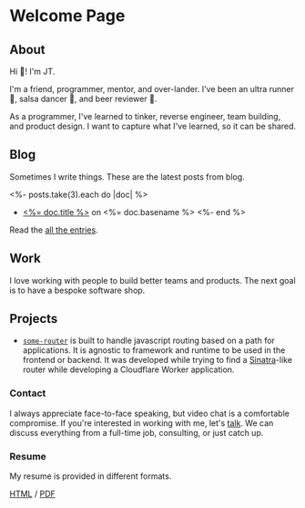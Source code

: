 # Welcome Page
## About

Hi :wave:! I'm JT.

I'm a friend, programmer, mentor, and over-lander. I've been an ultra runner
:running:, salsa dancer :dancer:, and beer reviewer :beer:.

As a programmer, I've learned to tinker, reverse engineer, team building, and
product design. I want to capture what I've learned, so it can be shared.

## Blog

Sometimes I write things. These are the latest posts from blog.

<!-- deno-fmt-ignore-start -->

<%- posts.take(3).each do |doc| %>
- [<%= doc.title %>](<%= doc.path %>) on <%= doc.basename %>
<%- end %>

<!-- deno-fmt-ignore-end -->

Read the [all the entries](/posts).

## Work

I love working with people to build better teams and products. The next goal is
to have a bespoke software shop.

## Projects

- [`some-router`](https://github.com/jtarchie/some-router) is built to handle javascript routing based on a path for applications. It is agnostic to framework and runtime to be used in the frontend or backend. It was developed while trying to find a [Sinatra](http://sinatrarb.com/)-like router while developing a Cloudflare Worker application.

### Contact

I always appreciate face-to-face speaking, but video chat is a comfortable
compromise. If you're interested in working with me, let's
<a href="mailto:hello2022@jtarchie.com">talk</a>. We can discuss everything from
a full-time job, consulting, or just catch up.

### Resume

My resume is provided in different formats.

[HTML](resume/index.html) / [PDF](resume/index.pdf)
